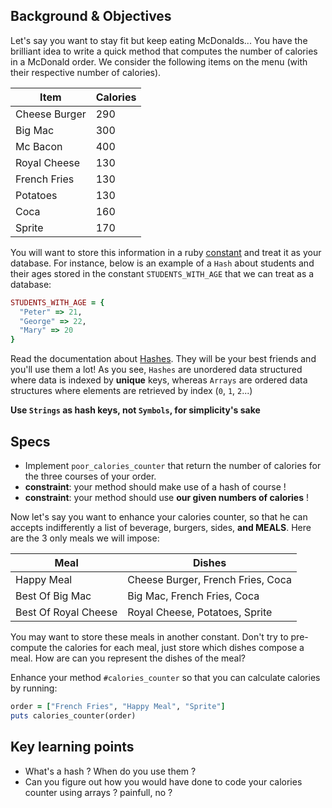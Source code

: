 ## Background & Objectives

Let's say you want to stay fit but keep eating McDonalds... You have the brilliant idea to write a quick method that computes the number of calories in a McDonald order. We consider the following items on the menu (with their respective number of calories).

| Item          | Calories |
| ------------- |:---------|
| Cheese Burger | 290      |
| Big Mac       | 300      |
| Mc Bacon      | 400      |
| Royal Cheese  | 130      |
| French Fries  | 130      |
| Potatoes      | 130      |
| Coca          | 160      |
| Sprite        | 170      |

You will want to store this information in a ruby [constant](http://en.wikibooks.org/wiki/Ruby_Programming/Syntax/Variables_and_Constants#Constants) and treat it as your database.
For instance, below is an example of a `Hash` about students and their ages stored in the constant `STUDENTS_WITH_AGE` that we can treat as a database:

```ruby
STUDENTS_WITH_AGE = {
  "Peter" => 21,
  "George" => 22,
  "Mary" => 20
}
```

Read the documentation about [Hashes](http://www.ruby-doc.org/core-2.2.0/Hash.html).
They will be your best friends and you'll use them a lot!
As you see, `Hashes` are unordered data structured where data is indexed by **unique** keys,
whereas `Arrays` are ordered data structures where elements are retrieved by index (`0`, `1`, `2`...)

**Use `Strings` as hash keys, not `Symbols`, for simplicity's sake**

## Specs

- Implement `poor_calories_counter` that return the number of calories for the three courses of your order.
- **constraint**: your method should make use of a hash of course !
- **constraint**: your method should use **our given numbers of calories** !

Now let's say you want to enhance your calories counter, so that he can accepts indifferently a list of beverage, burgers, sides, **and MEALS**. Here are the 3 only meals we will impose:

| Meal                 | Dishes                            |
| -------------------- | ----------------------------------|
| Happy Meal           | Cheese Burger, French Fries, Coca |
| Best Of Big Mac      | Big Mac, French Fries, Coca       |
| Best Of Royal Cheese | Royal Cheese, Potatoes, Sprite    |

You may want to store these meals in another constant. Don't try to pre-compute the calories for each meal,
just store which dishes compose a meal. How are can you represent the dishes of the meal?

Enhance your method `#calories_counter` so that you can calculate calories by running:

```ruby
order = ["French Fries", "Happy Meal", "Sprite"]
puts calories_counter(order)
```

## Key learning points

- What's a hash ? When do you use them ?
- Can you figure out how you would have done to code your calories counter using arrays ? painfull, no ?
